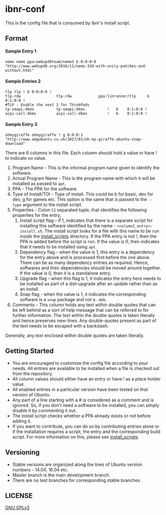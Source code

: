 # ibnr-conf
This is the config file that is consumed by ibnr's install script.

## Format

#### Sample Entry 1 ####
`nemo nemo ppa:webupd8team/nemo3 b 0:0:0:0 "http://www.webupd8.org/2016/11/nemo-320-with-unity-patches-and-without.html"`  

#### Sample Entries 2 ####
`tlp tlp ! b 0:0:0:0 !`  
`tlp-rdw			    tlp-rdw			   ppa:linrunner/tlp     b	0:1:0:0 !`  
`#TLP - Enable the next 2 for ThinkPads`  
`tp-smapi-dkms		    tp-smapi-dkms		   !   b	0:1:0:0 !`  
`acpi-call-dkms		    acpi-call-dkms		   !   b	0:1:0:0 !`  

#### Sample Entry 3 ####
`ohmygiraffe ohmygiraffe ! g 0:0:0:1 "http://www.omgubuntu.co.uk/2017/01/oh-my-giraffe-ubuntu-snap-download"`  
  
  There are 6 columns in this file. Each column *should* hold a value or have ! to indicate no value.
  1. Program Name - This is the informal program name given to identify the software.
  2. Actual Program Name - This is the program name with which it will be installed as passed to `apt`.
  3. PPA - The PPA for the software.
  4. Type of Install/TOI - Type of install. This could be b for basic, dev for dev, g for games etc. This option is the same that is passed to the `--type` argument to the install script.
  5. Properties - Colon (:) separated tuple, that identifies the following properties for the entry,
	 1. Install script flag - if 1, indicates that there is a separate script for installing this software identified by the name - `<column2_entry>-install.sh`. The install script looks for a file with this name to be run inside the [install_scripts](https://github.com/wrvenkat/install_scripts) directory. If the PPA entry is not !, then the PPA is added before the script is run. If the value is 0, then indicates that it needs to be installed using `apt`.
	 2. Dependency flag - when the value is 1, this entry is a dependency for the entry above and is processed first before the one above. There can be as many dependency entries as required. Hence, softwares and their dependencies should be moved around together. If the value is 0, then it is a standalone entry.
	 3. Upgrade flag - when this flag is 1, it indicates the entry here needs to be installed as part of a dist-upgrade after an update rather than as an install.
	 4. Snap flag - when the value is 1, it indicates the corresponding software is a `snap` package and not a `.deb`.
  6. Comments - This column holds any text within double quotes that can be left behind as a sort of help message that can be referred to for further information. The text within the double quotes is taken literally and hence preserves new-lines. Any double-quotes present as part of the text needs to be escaped with a backslash. 
  
  Generally, any text enclosed within double quotes are taken literally.

## Getting Started
  * You are encouraged to customize the config file according to your needs. All entries are available to be installed when a file is checked out from the repository.
  * All column values should either have an entry or have ! as a place holder value.
  * All enabled entries in a particular version have been tested on that version of Ubuntu.
  * Any part of a line starting with a # is considered as a comment and is ignored. So, if you don't need a software to be installed, you can simply disable it by commenting it out.
  * The install script checks whether a PPA already exists or not before adding it.
  * If you want to contribute, you can do so by contributing entries alone or if the installation requires a script, the entry and the corresponding build script. For more information on this, please see [install_scripts](https://github.com/wrvenkat/install_scripts).

## Versioning ##
  * Stable versions are organized along the lines of Ubuntu version numbers - 14.04, 16.04 etc.
  * Master branch is the main development branch.
  * There are no test branches for corresponding stable branches.

## LICENSE

[GNU GPLv3](https://www.gnu.org/licenses/gpl-3.0.en.html)
